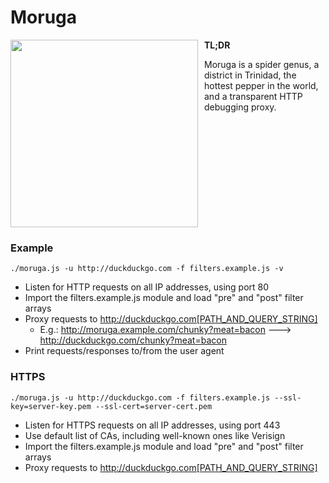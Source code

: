 Moruga
======

<img src="http://caribbeancelebs.com/wp-content/uploads/2012/02/Trinidad-Moruga-Scorpion.jpg" width="300px" style="float:left; padding-right: 10px" />

**TL;DR**

Moruga is a spider genus, a district in Trinidad, the hottest pepper in the world, and a transparent HTTP debugging proxy.

<div style="clear:both;"></div>


### Example ###

```
./moruga.js -u http://duckduckgo.com -f filters.example.js -v
```

* Listen for HTTP requests on all IP addresses, using port 80
* Import the filters.example.js module and load "pre" and "post" filter arrays
* Proxy requests to http://duckduckgo.com[PATH_AND_QUERY_STRING]
  * E.g.: http://moruga.example.com/chunky?meat=bacon ---> http://duckduckgo.com/chunky?meat=bacon
* Print requests/responses to/from the user agent

### HTTPS ###

```
./moruga.js -u http://duckduckgo.com -f filters.example.js --ssl-key=server-key.pem --ssl-cert=server-cert.pem
```

* Listen for HTTPS requests on all IP addresses, using port 443
* Use default list of CAs, including well-known ones like Verisign
* Import the filters.example.js module and load "pre" and "post" filter arrays
* Proxy requests to http://duckduckgo.com[PATH_AND_QUERY_STRING]

